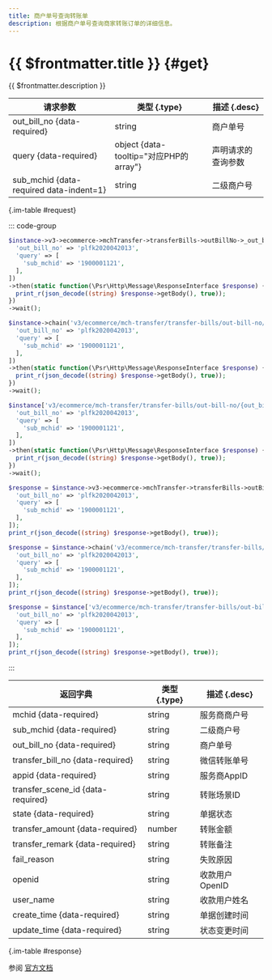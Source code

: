 ```yaml
---
title: 商户单号查询转账单
description: 根据商户单号查询商家转账订单的详细信息。
---
```


# {{ $frontmatter.title }} {#get}

{{ $frontmatter.description }}

| 请求参数 | 类型 {.type} | 描述 {.desc}
| --- | --- | ---
| out_bill_no {data-required} | string | 商户单号
| query {data-required} | object {data-tooltip="对应PHP的array"} | 声明请求的查询参数
| sub_mchid {data-required data-indent=1} | string | 二级商户号

{.im-table #request}

::: code-group

```php [异步纯链式]
$instance->v3->ecommerce->mchTransfer->transferBills->outBillNo->_out_bill_no_->getAsync([
  'out_bill_no' => 'plfk2020042013',
  'query' => [
    'sub_mchid' => '1900001121',
  ],
])
->then(static function(\Psr\Http\Message\ResponseInterface $response) {
  print_r(json_decode((string) $response->getBody(), true));
})
->wait();
```

```php [异步声明式]
$instance->chain('v3/ecommerce/mch-transfer/transfer-bills/out-bill-no/{out_bill_no}')->getAsync([
  'out_bill_no' => 'plfk2020042013',
  'query' => [
    'sub_mchid' => '1900001121',
  ],
])
->then(static function(\Psr\Http\Message\ResponseInterface $response) {
  print_r(json_decode((string) $response->getBody(), true));
})
->wait();
```

```php [异步属性式]
$instance['v3/ecommerce/mch-transfer/transfer-bills/out-bill-no/{out_bill_no}']->getAsync([
  'out_bill_no' => 'plfk2020042013',
  'query' => [
    'sub_mchid' => '1900001121',
  ],
])
->then(static function(\Psr\Http\Message\ResponseInterface $response) {
  print_r(json_decode((string) $response->getBody(), true));
})
->wait();
```

```php [同步纯链式]
$response = $instance->v3->ecommerce->mchTransfer->transferBills->outBillNo->_out_bill_no_->get([
  'out_bill_no' => 'plfk2020042013',
  'query' => [
    'sub_mchid' => '1900001121',
  ],
]);
print_r(json_decode((string) $response->getBody(), true));
```

```php [同步声明式]
$response = $instance->chain('v3/ecommerce/mch-transfer/transfer-bills/out-bill-no/{out_bill_no}')->get([
  'out_bill_no' => 'plfk2020042013',
  'query' => [
    'sub_mchid' => '1900001121',
  ],
]);
print_r(json_decode((string) $response->getBody(), true));
```

```php [同步属性式]
$response = $instance['v3/ecommerce/mch-transfer/transfer-bills/out-bill-no/{out_bill_no}']->get([
  'out_bill_no' => 'plfk2020042013',
  'query' => [
    'sub_mchid' => '1900001121',
  ],
]);
print_r(json_decode((string) $response->getBody(), true));
```

:::

| 返回字典 | 类型 {.type} | 描述 {.desc}
| --- | --- | ---
| mchid {data-required} | string | 服务商商户号
| sub_mchid {data-required} | string | 二级商户号
| out_bill_no {data-required} | string | 商户单号
| transfer_bill_no {data-required} | string | 微信转账单号
| appid {data-required} | string | 服务商AppID
| transfer_scene_id {data-required} | string | 转账场景ID
| state {data-required} | string | 单据状态
| transfer_amount {data-required} | number | 转账金额
| transfer_remark {data-required} | string | 转账备注
| fail_reason | string | 失败原因
| openid | string | 收款用户OpenID
| user_name | string | 收款用户姓名
| create_time {data-required} | string | 单据创建时间
| update_time {data-required} | string | 状态变更时间

{.im-table #response}

参阅 [官方文档](https://pay.weixin.qq.com/doc/v3/partner/4013504213)
